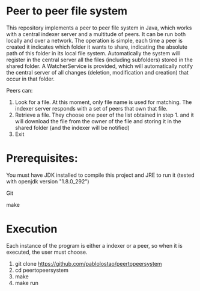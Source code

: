 # Peer to peer file system
This repository implements a peer to peer file system in Java, which works with a central indexer server and a multitude of peers. 
It can be run both locally and over a network. The operation is simple, each time a peer is created it indicates which folder it wants to share, indicating the absolute path 
of this folder in its local file system. Automatically the system will register in the central server all the files (including subfolders) stored in the shared folder. 
A WatcherService is provided, which will automatically notify the central server of all changes (deletion, modification and creation) that occur in that folder. 

Peers can:

1. Look for a file. At this moment, only file name is used for matching. The indexer server responds with a set of peers that own that file.
2. Retrieve a file. They choose one peer of the list obtained in step 1. and it will download the file from the owner of the file and storing it in the shared folder (and the indexer will be notified)
3. Exit

# Prerequisites:
You must have JDK installed to compile this project and JRE to run it (tested with openjdk version "1.8.0_292")

Git

make

# Execution
Each instance of the program is either a indexer or a peer, so when it is executed, the user must choose.

1.  git clone https://github.com/pablolostao/peertopeersystem
2.  cd peertopeersystem
2.  make
3.  make run

